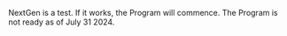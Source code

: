 NextGen is a test. If it works, the Program will commence. The Program is not ready as of July 31 2024.
